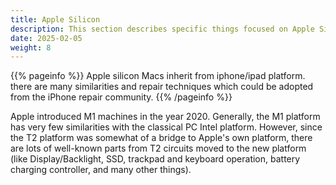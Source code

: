```yaml
---
title: Apple Silicon
description: This section describes specific things focused on Apple Silicon platrofm. these are machines from M1 series
date: 2025-02-05
weight: 8
---
```


{{% pageinfo %}}
Apple silicon Macs inherit from iphone/ipad platform. there are many similarities and repair techniques which could be adopted from the iPhone repair community. 
{{% /pageinfo %}}

Apple introduced M1 machines in the year 2020. Generally, the M1 platform has very few similarities with the classical PC Intel platform. However, since the T2 platform was somewhat of a bridge to Apple's own platform, there are lots of well-known parts from T2 circuits moved to the new platform (like Display/Backlight, SSD, trackpad and keyboard operation, battery charging controller, and many other things).

